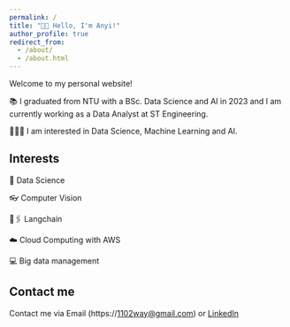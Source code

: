 ```yaml
---
permalink: /
title: "👋🏼 Hello, I'm Anyi!"
author_profile: true
redirect_from:
  - /about/
  - /about.html
---
```


Welcome to my personal website!

📚 I graduated from NTU with a BSc. Data Science and AI in 2023 and I am currently working as a Data Analyst at ST Engineering.

👨🏻‍💻 I am interested in Data Science, Machine Learning and AI.

## Interests

🧮 Data Science

👓 Computer Vision

🦜🖇️ Langchain

☁️ Cloud Computing with AWS

💻 Big data management

## Contact me

Contact me via Email (https://1102way@gmail.com) or [LinkedIn](https://www.linkedin.com/in/wang-anyi-578488203/)
